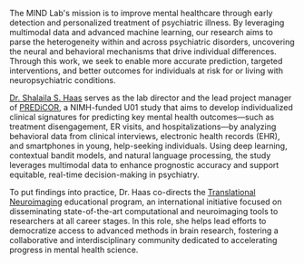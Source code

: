 The MIND Lab's mission is to improve mental healthcare through early detection and personalized treatment of psychiatric illness. By leveraging multimodal data and advanced machine learning, our research aims to parse the heterogeneity within and across psychiatric disorders, uncovering the neural and behavioral mechanisms that drive individual differences. Through this work, we seek to enable more accurate prediction, targeted interventions, and better outcomes for individuals at risk for or living with neuropsychiatric conditions.

[Dr. Shalaila S. Haas](https://mindlabresearch.com/team/haas) serves as the lab director and the lead project manager of [PREDiCOR](https://impact-mh.org/awardees/predictor/), a NIMH-funded U01 study that aims to develop individualized clinical signatures for predicting key mental health outcomes—such as treatment disengagement, ER visits, and hospitalizations—by analyzing behavioral data from clinical interviews, electronic health records (EHR), and smartphones in young, help-seeking individuals. Using deep learning, contextual bandit models, and natural language processing, the study leverages multimodal data to enhance prognostic accuracy and support equitable, real-time decision-making in psychiatry.

To put findings into practice, Dr. Haas co-directs the [Translational Neuroimaging](https://www.translational-neuro.org/about-us) educational program, an international initiative focused on disseminating state-of-the-art computational and neuroimaging tools to researchers at all career stages. In this role, she helps lead efforts to democratize access to advanced methods in brain research, fostering a collaborative and interdisciplinary community dedicated to accelerating progress in mental health science.



